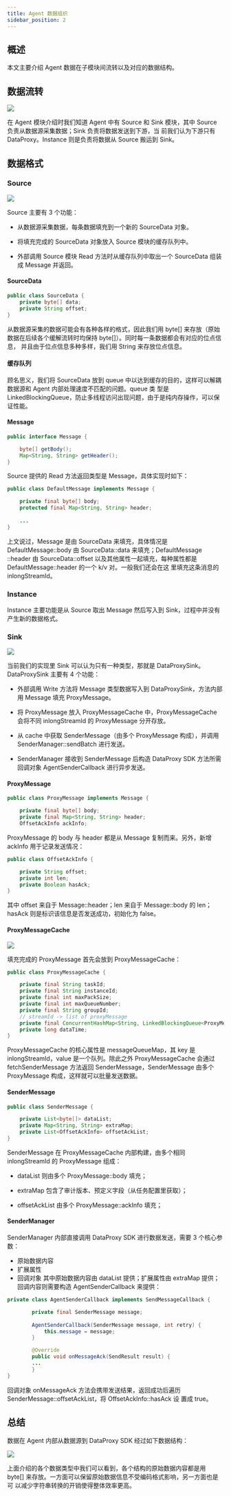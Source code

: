 ```yaml
---
title: Agent 数据组织
sidebar_position: 2
---
```

## 概述
本文主要介绍 Agent 数据在子模块间流转以及对应的数据结构。
## 数据流转
![](img/agent_1.png)

在 Agent 模块介绍时我们知道 Agent 中有 Source 和 Sink 模块，其中 Source 负责从数据源采集数据；Sink 负责将数据发送到下游，当
前我们认为下游只有 DataProxy。Instance 则是负责将数据从 Source 搬运到 Sink。
## 数据格式
### Source
![](img/source_1.png)

Source 主要有 3 个功能：

- 从数据源采集数据，每条数据填充到一个新的 SourceData 对象。

- 将填充完成的 SourceData 对象放入 Source 模块的缓存队列中。

- 外部调用 Source 模块 Read 方法时从缓存队列中取出一个 SourceData 组装成 Message 并返回。
#### SourceData
```java 
public class SourceData {
    private byte[] data;
    private String offset;
}
```
从数据源采集的数据可能会有各种各样的格式，因此我们用 byte[] 来存放（原始数据在后续各个缓解流转时均保持 byte[]）。同时每一条数据都会有对应的位点信息，
并且由于位点信息多种多样，我们用 String 来存放位点信息。
#### 缓存队列
顾名思义，我们将 SourceData 放到 queue 中以达到缓存的目的，这样可以解耦数据源和 Agent 内部处理速度不匹配的问题。queue 类
型是 LinkedBlockingQueue，防止多线程访问出现问题，由于是纯内存操作，可以保证性能。
#### Message 
```java
public interface Message {

    byte[] getBody();
    Map<String, String> getHeader();
}
```
Source 提供的 Read 方法返回类型是 Message，具体实现时如下：
```java
public class DefaultMessage implements Message {

    private final byte[] body;
    protected final Map<String, String> header;
    
    ...
}
```
上文说过，Message 是由 SourceData 来填充，具体情况是 DefaultMessage::body 由 SourceData::data 来填充；DefaultMessage
::header 由 SourceData::offset 以及其他属性一起填充，每种属性都是 DefaultMessage::header 的一个 k/v 对。一般我们还会在这
里填充这条消息的 inlongStreamId。
### Instance
Instance 主要功能是从 Source 取出 Message 然后写入到 Sink，过程中并没有产生新的数据格式。
### Sink
![](img/sink_1.png)

当前我们的实现里 Sink 可以认为只有一种类型，那就是 DataProxySink。DataProxySink 主要有 4 个功能：

- 外部调用 Write 方法将 Message 类型数据写入到 DataProxySink，方法内部用 Message 填充 ProxyMessage。

- 将 ProxyMessage 放入 ProxyMessageCache 中，ProxyMessageCache 会将不同 inlongStreamId 的 ProxyMessage 分开存放。

- 从 cache 中获取 SenderMessage（由多个 ProxyMessage 构成），并调用 SenderManager::sendBatch 进行发送。

- SenderManager 接收到 SenderMessage 后构造 DataProxy SDK 方法所需回调对象 AgentSenderCallback 进行异步发送。

#### ProxyMessage
```java
public class ProxyMessage implements Message {

    private final byte[] body;
    private final Map<String, String> header;
    OffsetAckInfo ackInfo;
```
ProxyMessage 的 body 与 header 都是从 Message 复制而来。另外，新增 ackInfo 用于记录发送情况：
```java
public class OffsetAckInfo {

    private String offset;
    private int len;
    private Boolean hasAck;
}
```
其中 offset 来自于 Message::header；len 来自于 Message::body 的 len；hasAck 则是标识该信息是否发送成功，初始化为 false。
#### ProxyMessageCache
![](img/cache_1.png)

填充完成的 ProxyMessage 首先会放到 ProxyMessageCache：
```java
public class ProxyMessageCache {

    private final String taskId;
    private final String instanceId;
    private final int maxPackSize;
    private final int maxQueueNumber;
    private final String groupId;
    // streamId -> list of proxyMessage
    private final ConcurrentHashMap<String, LinkedBlockingQueue<ProxyMessage>> messageQueueMap;
    private long dataTime;
}
```
ProxyMessageCache 的核心属性是 messageQueueMap，其 key 是 inlongStreamId，value 是一个队列。除此之外 ProxyMessageCache 
会通过 fetchSenderMessage 方法返回 SenderMessage，SenderMessage 由多个 ProxyMessage 构成，这样就可以批量发送数据。
#### SenderMessage
```java
public class SenderMessage {

    private List<byte[]> dataList;
    private Map<String, String> extraMap;
    private List<OffsetAckInfo> offsetAckList;
}
```

SenderMessage 在 ProxyMessageCache 内部构建，由多个相同 inlongStreamId 的 ProxyMessage 组成：

- dataList 则由多个 ProxyMessage::body 填充；

- extraMap 包含了审计版本、预定义字段（从任务配置里获取）；

- offsetAckList 由多个 ProxyMessage::ackInfo 填充；
#### SenderManager
SenderManager 内部直接调用 DataProxy SDK 进行数据发送，需要 3 个核心参数：
- 原始数据内容
- 扩展属性
- 回调对象
其中原始数据内容由 dataList 提供；扩展属性由 extraMap 提供；回调内容则需要构造 AgentSenderCallback 来提供：
```java
private class AgentSenderCallback implements SendMessageCallback {

        private final SenderMessage message;
  
        AgentSenderCallback(SenderMessage message, int retry) {
            this.message = message;
        }

        @Override
        public void onMessageAck(SendResult result) {
        ...
        }
}
```
回调对象 onMessageAck 方法会携带发送结果，返回成功后遍历 SenderMessage::offsetAckList，将 OffsetAckInfo::hasAck 设
置成 true。
## 总结
数据在 Agent 内部从数据源到 DataProxy SDK 经过如下数据结构：

![](img/total.png)

上面介绍的各个数据类型中我们可以看到，各个结构的原始数据内容都是用 byte[] 来存放。一方面可以保留原始数据信息不受编码格式影响，另一方面也是可
以减少字符串转换的开销使得整体效率更高。

